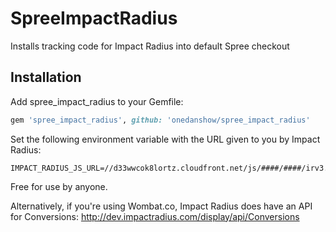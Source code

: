 SpreeImpactRadius
=================

Installs tracking code for Impact Radius into default Spree checkout

Installation
------------

Add spree_impact_radius to your Gemfile:

```ruby
gem 'spree_impact_radius', github: 'onedanshow/spree_impact_radius'
```

Set the following environment variable with the URL given to you by Impact Radius:

```
IMPACT_RADIUS_JS_URL=//d33wwcok8lortz.cloudfront.net/js/####/####/irv3.js
```

Free for use by anyone.

Alternatively, if you're using Wombat.co, Impact Radius does have an API for Conversions: http://dev.impactradius.com/display/api/Conversions
